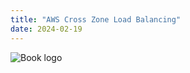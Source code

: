 ```yaml
---
title: "AWS Cross Zone Load Balancing"
date: 2024-02-19
---
```

![Book logo](/aws-service-demo/assets/main-pic.png)
